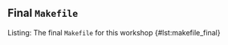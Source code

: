 ## Final `Makefile`

Listing: The final `Makefile` for this workshop {#lst:makefile_final}

```{.makefile pipe="cat Makefile.*.txt | grep -v '^# ' | tee Makefile.final" .numberLines}
```
